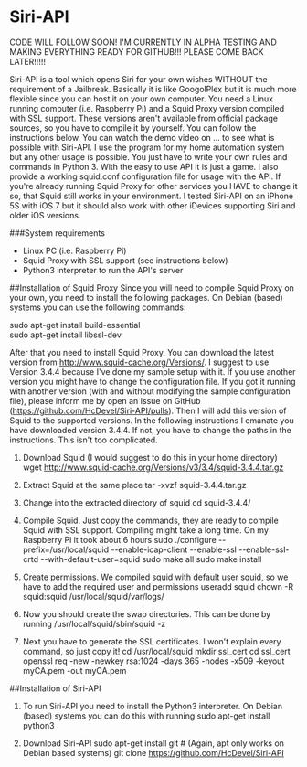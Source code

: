 Siri-API
========

CODE WILL FOLLOW SOON! I'M CURRENTLY IN ALPHA TESTING AND MAKING EVERYTHING READY FOR GITHUB!!! PLEASE COME BACK LATER!!!!!

Siri-API is a tool which opens Siri for your own wishes WITHOUT the requirement of a Jailbreak. Basically it is like GoogolPlex but it is much more flexible since you can host it on your own computer.
You need a Linux running computer (i.e. Raspberry Pi) and a Squid Proxy version compiled with SSL support. These versions aren't available from official package sources, so you have to compile it by yourself. You can follow the instructions below.
You can watch the demo video on ... to see what is possible with Siri-API. I use the program for my home automation system but any other usage is possible. You just have to write your own rules and commands in Python 3. With the easy to use API it is just a game. I also provide a working squid.conf configuration file for usage with the API. If you're already running Squid Proxy for other services you HAVE to change it so, that Squid still works in your environment.
I tested Siri-API on an iPhone 5S with iOS 7 but it should also work with other iDevices supporting Siri and older iOS versions.

###System requirements
- Linux PC (i.e. Raspberry Pi)
- Squid Proxy with SSL support (see instructions below)
- Python3 interpreter to run the API's server

##Installation of Squid Proxy
Since you will need to compile Squid Proxy on your own, you need to install the following packages. On Debian (based) systems you can use the following commands:

sudo apt-get install build-essential  
sudo apt-get install libssl-dev

After that you need to install Squid Proxy. You can download the latest version from http://www.squid-cache.org/Versions/. I suggest to use Version 3.4.4 because I've done my sample setup with it. If you use another version you might have to change the configuration file. If you got it running with another version (with and without modifying the sample configuration file), please inform me by open an Issue on GitHub (https://github.com/HcDevel/Siri-API/pulls). Then I will add this version of Squid to the supported versions.
In the following instructions I emanate you have downloaded version 3.4.4. If not, you have to change the paths in the instructions. This isn't too complicated.

1. Download Squid (I would suggest to do this in your home directory)  
   wget http://www.squid-cache.org/Versions/v3/3.4/squid-3.4.4.tar.gz
   
2. Extract Squid at the same place
   tar -xvzf squid-3.4.4.tar.gz
   
3. Change into the extracted directory of squid
   cd squid-3.4.4/
   
4. Compile Squid. Just copy the commands, they are ready to compile Squid with SSL support. Compiling might take a long time. On my Raspberry Pi it took about 6 hours
   sudo ./configure --prefix=/usr/local/squid --enable-icap-client --enable-ssl --enable-ssl-crtd --with-default-user=squid
   sudo make all
   sudo make install
   
5. Create permissions. We compiled squid with default user squid, so we have to add the required user and permissions
   useradd squid
   chown -R squid:squid /usr/local/squid/var/logs/
   
6. Now you should create the swap directories. This can be done by running
   /usr/local/squid/sbin/squid -z
   
7. Next you have to generate the SSL certificates. I won't explain every command, so just copy it!
   cd /usr/local/squid
   mkdir ssl_cert
   cd ssl_cert
   openssl req -new -newkey rsa:1024 -days 365 -nodes -x509 -keyout myCA.pem -out myCA.pem
   
##Installation of Siri-API

1. To run Siri-API you need to install the Python3 interpreter.
   On Debian (based) systems you can do this with running sudo apt-get install python3
   
2. Download Siri-API
   sudo apt-get install git # (Again, apt only works on Debian based systems)
   git clone https://github.com/HcDevel/Siri-API
   
